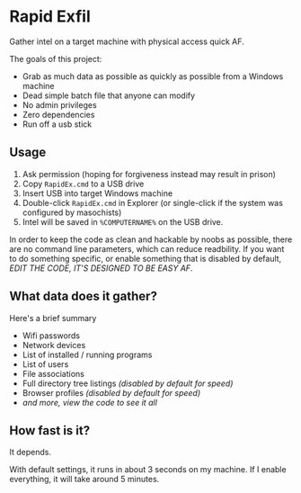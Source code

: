 # Rapid Exfil
Gather intel on a target machine with physical access quick AF.

The goals of this project:
- Grab as much data as possible as quickly as possible from a Windows machine
- Dead simple batch file that anyone can modify
- No admin privileges
- Zero dependencies
- Run off a usb stick

## Usage
1. Ask permission (hoping for forgiveness instead may result in prison)
2. Copy `RapidEx.cmd` to a USB drive
3. Insert USB into target Windows machine
4. Double-click `RapidEx.cmd` in Explorer (or single-click if the system was configured by masochists)
5. Intel will be saved in `%COMPUTERNAME%` on the USB drive.

In order to keep the code as clean and hackable by noobs as possible, there are no command line parameters, which can reduce readbility.
If you want to do something specific, or enable something that is disabled by default, *EDIT THE CODE, IT'S DESIGNED TO BE EASY AF*.

## What data does it gather?
Here's a brief summary
- Wifi passwords
- Network devices
- List of installed / running programs
- List of users
- File associations
- Full directory tree listings *(disabled by default for speed)*
- Browser profiles *(disabled by default for speed)*
- *and more, view the code to see it all* 

## How fast is it?
It depends.

With default settings, it runs in about 3 seconds on my machine. If I enable everything, it will take around 5 minutes.
